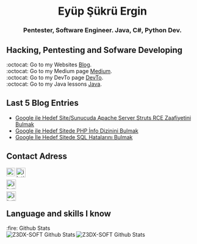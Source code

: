 <h1 align="center">Eyüp Şükrü Ergin</h1>
<h3 align="center">Pentester, Software Engineer. Java, C#, Python Dev.</h3>


## Hacking, Pentesting and Sofware Developing
:octocat: Go to my Websites [Blog].</br>
:octocat: Go to my Medium page [Medium].</br>
:octocat: Go to my DevTo page [DevTo].</br>
:octocat: Go to my Java lessons [Java].</br>

## Last 5 Blog Entries

- [Google ile Hedef Site/Sunucuda Apache Server Struts RCE Zaafiyetini Bulmak]
- [Google ile Hedef Sitede PHP İnfo Dizinini Bulmak]
- [Google İle Hedef Sitede SQL Hatalarını Bulmak]

## Contact Adress

[<img align="left" alt="iletisim | Twitter" width="22px" src="https://cdn.jsdelivr.net/npm/simple-icons@v3/icons/twitter.svg" />][Twitter]
[<img align="left" alt="iletisim | Telegram" width="25px" src="https://www.flaticon.com/svg/static/icons/svg/2111/2111708.svg" />][Telegram]<br />

[<img align="left" alt="iletisim | DevTo" width="25px" src="https://d2fltix0v2e0sb.cloudfront.net/dev-black.png" />][DevTo]<br />

[<img align="left" alt="iletisim | Medium" width="25px" src="https://cdn4.iconfinder.com/data/icons/social-media-2210/24/Medium-512.png" />][Medium]<br />


## Language and skills I know
  <summary>:fire: Github Stats</summary>

  <img align="left" alt="Z3DX-SOFT Github Stats" src="https://github-readme-stats.codestackr.vercel.app/api?username=EyupErgin&show_icons=true&hide_border=false" />
  <img align="left" alt="Z3DX-SOFT Github Stats" src="https://github-readme-stats.vercel.app/api/top-langs/?username=EyupErgin&layout=demo" />
  
[Twitter]: https://twitter.com/Z3DX2
[Telegram]: https://t.me/z3dxsec
[Java]: https://github.com/Z3DX2/Java
[Java1]: https://github.com/Z3DX2/Java
[Medium]: https://z3dxsec.medium.com/
[Blog]: https://github.com/Z3DX2/
[DevTo]: https://dev.to/z3dxsoft
[Pentest0]: https://dev.to/z3dxsoft
[Pentest1]: https://dev.to/z3dxsoft
[CyberSecurity0]: https://github.com/Z3DX2/
[CyberSecurity1]: https://github.com/Z3DX2/
[CyberSecurity2]: https://github.com/Z3DX2/

[Google ile Hedef Site/Sunucuda Apache Server Struts RCE Zaafiyetini Bulmak]: https://z3dxsec.medium.com/google-ile-hedef-site-sunucuda-apache-server-struts-rce-zaafiyetini-bulmak-286def1dce39
[Google ile Hedef Sitede PHP İnfo Dizinini Bulmak]: https://z3dxsec.medium.com/google-ile-hedef-sitede-php-i%CC%87nfo-dizinini-bulmak-fbfd1c961e87
[Google İle Hedef Sitede SQL Hatalarını Bulmak]: https://z3dxsec.medium.com/google-i%CC%87le-hedef-sitede-sql-hatalar%C4%B1n%C4%B1-bulmak-9d0063081158

